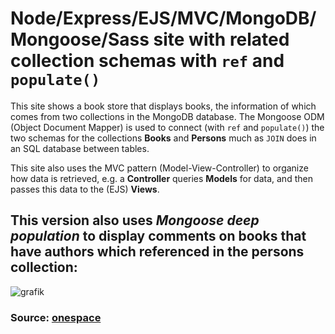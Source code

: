 # Node/Express/EJS/MVC/MongoDB/Mongoose/Sass site with related collection schemas with `ref` and `populate()` 

This site shows a book store that displays books, the information of which comes from two collections in the MongoDB database. The Mongoose ODM (Object Document Mapper) is used to connect (with `ref` and `populate()`) the two schemas for the collections **Books** and **Persons** much as `JOIN` does in an SQL database between tables.

This site also uses the MVC pattern (Model-View-Controller) to organize how data is retrieved, e.g. a **Controller** queries **Models** for data, and then passes this data to the (EJS) **Views**.

## This version also uses *Mongoose deep population* to display comments on books that have authors which referenced in the **persons** collection:
![grafik](https://user-images.githubusercontent.com/446574/143496155-05a00911-d115-481b-a9ef-38b896274d4d.png)

### Source:  [onespace](https://onespace.netlify.app/howtos?id=442)
